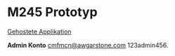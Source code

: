 # M245 Prototyp

[Gehostete Applikation](https://m245.levin-gsell.com/)

**Admin Konto**
cmfmcn@awgarstone.com
123admin456.
